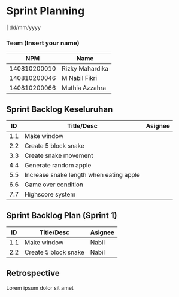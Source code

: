 # Sprint Planning 
| dd/mm/yyyy

### Team (Insert your name)
| NPM           | Name        |
| ------------- |-------------|
| 140810200010  | Rizky Mahardika    |
| 140810200046  | M Nabil Fikri    |
| 140810200066  | Muthia Azzahra |

## Sprint Backlog Keseluruhan 
| ID  | Title/Desc | Asignee | 
| --- | ---------- | ------- | 
| 1.1 | Make window |  | 
| 2.2 | Create 5 block snake |  | 
| 3.3 | Create snake movement | | 
| 4.4 | Generate random apple | |
| 5.5 | Increase snake length when eating apple | |
| 6.6 | Game over condition | |
| 7.7 | Highscore system | | 

## Sprint Backlog Plan (Sprint 1)
| ID  | Title/Desc | Asignee | 
| --- | ---------- | ------- | 
| 1.1 | Make window | Nabil | 
| 2.2 | Create 5 block snake | Nabil | 

## Retrospective 

Lorem ipsum dolor sit amet
